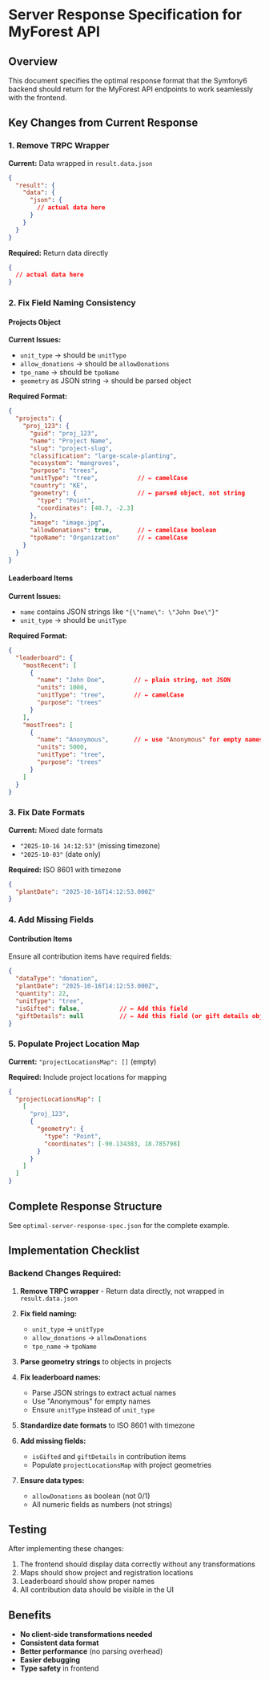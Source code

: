 # Server Response Specification for MyForest API

## Overview

This document specifies the optimal response format that the Symfony6 backend should return for the MyForest API endpoints to work seamlessly with the frontend.

## Key Changes from Current Response

### 1. Remove TRPC Wrapper
**Current:** Data wrapped in `result.data.json`
```json
{
  "result": {
    "data": {
      "json": {
        // actual data here
      }
    }
  }
}
```

**Required:** Return data directly
```json
{
  // actual data here
}
```

### 2. Fix Field Naming Consistency

#### Projects Object
**Current Issues:**
- `unit_type` → should be `unitType`
- `allow_donations` → should be `allowDonations` 
- `tpo_name` → should be `tpoName`
- `geometry` as JSON string → should be parsed object

**Required Format:**
```json
{
  "projects": {
    "proj_123": {
      "guid": "proj_123",
      "name": "Project Name",
      "slug": "project-slug",
      "classification": "large-scale-planting",
      "ecosystem": "mangroves",
      "purpose": "trees",
      "unitType": "tree",           // ← camelCase
      "country": "KE",
      "geometry": {                 // ← parsed object, not string
        "type": "Point",
        "coordinates": [40.7, -2.3]
      },
      "image": "image.jpg",
      "allowDonations": true,       // ← camelCase boolean
      "tpoName": "Organization"     // ← camelCase
    }
  }
}
```

#### Leaderboard Items
**Current Issues:**
- `name` contains JSON strings like `"{\"name\": \"John Doe\"}"`
- `unit_type` → should be `unitType`

**Required Format:**
```json
{
  "leaderboard": {
    "mostRecent": [
      {
        "name": "John Doe",        // ← plain string, not JSON
        "units": 1000,
        "unitType": "tree",        // ← camelCase
        "purpose": "trees"
      }
    ],
    "mostTrees": [
      {
        "name": "Anonymous",       // ← use "Anonymous" for empty names
        "units": 5000,
        "unitType": "tree",
        "purpose": "trees"
      }
    ]
  }
}
```

### 3. Fix Date Formats

**Current:** Mixed date formats
- `"2025-10-16 14:12:53"` (missing timezone)
- `"2025-10-03"` (date only)

**Required:** ISO 8601 with timezone
```json
{
  "plantDate": "2025-10-16T14:12:53.000Z"
}
```

### 4. Add Missing Fields

#### Contribution Items
Ensure all contribution items have required fields:
```json
{
  "dataType": "donation",
  "plantDate": "2025-10-16T14:12:53.000Z",
  "quantity": 22,
  "unitType": "tree",
  "isGifted": false,           // ← Add this field
  "giftDetails": null          // ← Add this field (or gift details object)
}
```

### 5. Populate Project Location Map

**Current:** `"projectLocationsMap": []` (empty)

**Required:** Include project locations for mapping
```json
{
  "projectLocationsMap": [
    [
      "proj_123",
      {
        "geometry": {
          "type": "Point",
          "coordinates": [-90.134383, 18.785798]
        }
      }
    ]
  ]
}
```

## Complete Response Structure

See `optimal-server-response-spec.json` for the complete example.

## Implementation Checklist

### Backend Changes Required:

1. **Remove TRPC wrapper** - Return data directly, not wrapped in `result.data.json`

2. **Fix field naming:**
   - `unit_type` → `unitType`
   - `allow_donations` → `allowDonations`
   - `tpo_name` → `tpoName`

3. **Parse geometry strings** to objects in projects

4. **Fix leaderboard names:**
   - Parse JSON strings to extract actual names
   - Use "Anonymous" for empty names
   - Ensure `unitType` instead of `unit_type`

5. **Standardize date formats** to ISO 8601 with timezone

6. **Add missing fields:**
   - `isGifted` and `giftDetails` in contribution items
   - Populate `projectLocationsMap` with project geometries

7. **Ensure data types:**
   - `allowDonations` as boolean (not 0/1)
   - All numeric fields as numbers (not strings)

## Testing

After implementing these changes:
1. The frontend should display data correctly without any transformations
2. Maps should show project and registration locations
3. Leaderboard should show proper names
4. All contribution data should be visible in the UI

## Benefits

- **No client-side transformations needed**
- **Consistent data format**
- **Better performance** (no parsing overhead)
- **Easier debugging**
- **Type safety** in frontend